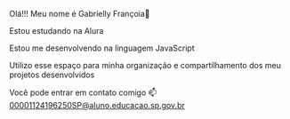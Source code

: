 Olá!!!
Meu nome é Gabrielly Françoia💙

Estou estudando na Alura

Estou me desenvolvendo na linguagem JavaScript

Utilizo esse espaço para minha organização e compartilhamento dos meu projetos desenvolvidos

Você pode entrar em contato comigo 📫
00001124196250SP@aluno.educacao.sp.gov.br
